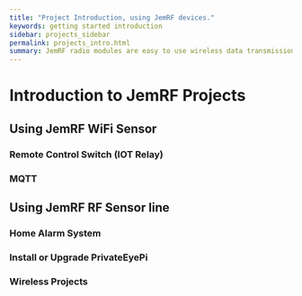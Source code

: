 ```yaml
---
title: "Project Introduction, using JemRF devices."
keywords: getting started introduction
sidebar: projects_sidebar
permalink: projects_intro.html
summary: JemRF radio modules are easy to use wireless data transmission modules where all the error checking, encoding, packetization and CRC done for you. Build prototypes in minutes. Requires no programming and no drivers. Long range communication up to 1 KM within line of sight. Supports point-to-multi-point, multi-point-to-point, multi-point-to-multi-point or point-to-point network topologies. All devices have built-in 128-bit AES encryption for secure over the air transmissions.The devices are configurable through the serial interface or over the air.
---
```


# Introduction to JemRF Projects
## Using JemRF WiFi Sensor
### Remote Control Switch (IOT Relay)
### MQTT
## Using JemRF RF Sensor line
### Home Alarm System
### Install or Upgrade PrivateEyePi
### Wireless Projects

